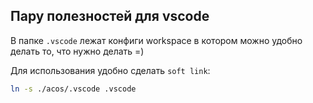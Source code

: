## Пару полезностей для vscode

В папке `.vscode` лежат конфиги workspace в котором можно удобно делать то, что нужно делать =)

Для использования удобно сделать `soft link`:

```bash
ln -s ./acos/.vscode .vscode
```